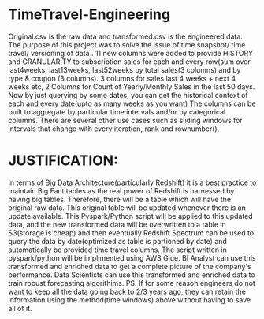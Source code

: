 # TimeTravel-Engineering
Original.csv is the raw data and transformed.csv is the engineered data.
The purpose of this project was to solve the issue of time snapshot/ time travel/ versioning of data .
11 new columns were added to provide HISTORY and GRANULARITY to subscription sales for each and every row(sum over last4weeks, last13weeks, last52weeks by total sales(3 columns) and by type & coupon (3 columns). 3 columns for sales last 4 weeks + next 4 weeks etc, 2 Columns for Count of Yearly/Monthly Sales in the last 50 days. 
Now by just querying by some dates, you can get the historical context of each and every date(upto as many weeks as you want)
 The columns can be built to aggregate by particular time intervals and/or by categorical columns. There are several other use cases such as sliding windows for intervals that change with every iteration, rank and rownumber(), 
# JUSTIFICATION:
 In terms of Big Data Architecture(particularly Redshift) it is a best practice to maintain Big Fact tables as the real power of Redshift is harnessed by having big tables. Therefore, there will be a table which will have the original raw data. This original table will be updated whenever there is an update available. This Pyspark/Python script will be applied to this updated data, and the new transformed data will be overwritten to a table in S3(storage is cheap) and then eventually Redshift Spectrum can be used to query the data by date(optimized as table is partioned by date) and automatically be provided time travel columns. 
 The script written in pyspark/python will be implimented using AWS Glue. 
 BI Analyst can use this transformed and enriched data to get a complete picture of the company's performance.
 Data Scientists can use this transformed and enriched data to train robust forecasting algorithims. 
PS. If for some reason engineers do not want to keep all the data going back to 2/3 years ago, they can retain the information using the method(time windows) above without having to save all of it. 
